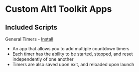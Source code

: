 # Custom Alt1 Toolkit Apps

## Included Scripts

General Timers - [Install](alt1://addapp/https://neoncarbide.github.io/RuneApps/timer/appconfig.json)
- An app that allows you to add multiple countdown timers
- Each timer has the ability to be started, stopped, and reset independently of one another
- Timers are also saved upon exit, and reloaded upon launch
